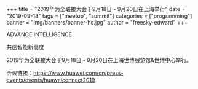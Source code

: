 +++
title = "2019华为全联接大会于9月18日 - 9月20日在上海举行"
date = "2019-09-18"
tags = ["meetup", "summit"]
categories = ["programming"]
banner = "img/banners/banner-hc.jpg"
author = "freesky-edward"
+++

ADVANCE INTELLIGENCE

共创智能新高度

2019华为全联接大会于9月18日 - 9月20日在上海世博展览馆&世博中心举行。

会议链接：https://www.huawei.com/cn/press-events/events/huaweiconnect2019

<br>
<br>
<br>
<br>
<br>
<br>
<br>
<br>
<br>
<br>
<br>
<br>
<br>
<br>
<br>